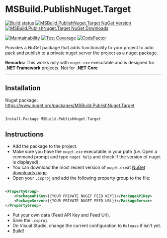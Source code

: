# MSBuild.PublishNuget.Target

[![Build status](https://ci.appveyor.com/api/projects/status/3n59qsn8u5bxjto6?svg=true)](https://ci.appveyor.com/project/guibranco/msbuild-publishnuget-target)
[![MSBuild.PublishNuget.Target NuGet Version](https://img.shields.io/nuget/v/MSBuild.PublishNuget.Target.svg)](https://www.nuget.org/packages/MSBuild.PublishNuget.Target/)
[![MSBuild.PublishNuget.Target NuGet Downloads](https://img.shields.io/nuget/dt/MSBuild.PublishNuget.Target.svg)](https://www.nuget.org/packages/MSBuild.PublishNuget.Target/)

[![Maintainability](https://api.codeclimate.com/v1/badges/7e12aa6e4ba9d4da5fc7/maintainability)](https://codeclimate.com/github/guibranco/MSBuild.PublishNuget.Target/maintainability)
[![Test Coverage](https://api.codeclimate.com/v1/badges/7e12aa6e4ba9d4da5fc7/test_coverage)](https://codeclimate.com/github/guibranco/MSBuild.PublishNuget.Target/test_coverage)
[![CodeFactor](https://www.codefactor.io/repository/github/guibranco/MSBuild.PublishNuget.Target/badge)](https://www.codefactor.io/repository/github/guibranco/MSBuild.PublishNuget.Target)

Provides a NuGet package that adds functionality to your project to auto pack and publish to a private nuget server the project as a nuget package.

**Remarks:** This works only with `nuget.exe` executable and is designed for **.NET Framework** projects. Not for **.NET Core**

----------

## Installation

Nuget package: https://www.nuget.org/packages/MSBuild.PublishNuget.Target

```ps

Install-Package MSBuild.PublishNuget.Target

```

## Instructions

- Add the package to the project.
- Make sure you have the `nuget.exe` executable in your path (i.e. Open a command prompt and type `nuget help` and check if the version of nuget is displayed).
- You can download the most recent version of `nuget.exe`at [NuGet downloads page](https://www.nuget.org/downloads).
- Open your `.csproj` and add the following property group to the file:

```xml

<PropertyGroup>
    <PackageAPIKey>{{YOUR PRIVATE NUGET FEED KEY}}</PackageAPIKey>
    <PackageServer>{{YOUR PRIVATE NUGET FEED URL}}</PackageServer>
</PropertyGroup>

```
- Put your own data (Feed API Key and Feed Url).
- Save the `.csproj`.
- On Visual Studio, change the current configuration to `Release` if isn't yet.
- Build!
